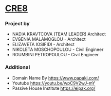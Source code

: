 # [CRE8](https://create8.space)

### Project by

- NADIA KRAVTCOVA (TEAM LEADER) Architect
- EVGENIA MALAMOGLOU - Architect
- ELIZAVETA IOSIFIDI - Architect
- NIKOLETA MOSCHOPOULOU - Civil Engineer
- ROUMBINI PETROPOULOU - Civil Engineer

### Additional

- Domain Name By https://www.papaki.com/
- Youtube https://youtu.be/wpC9V2wJ-mY
- Passive House Institute https://eipak.org/
